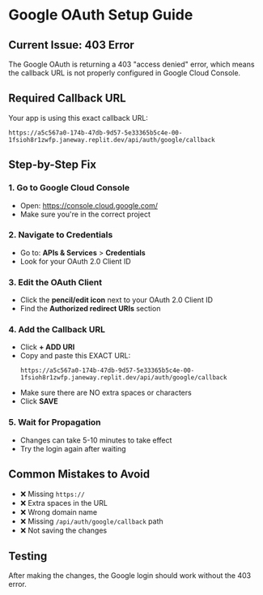 # Google OAuth Setup Guide

## Current Issue: 403 Error
The Google OAuth is returning a 403 "access denied" error, which means the callback URL is not properly configured in Google Cloud Console.

## Required Callback URL
Your app is using this exact callback URL:
```
https://a5c567a0-174b-47db-9d57-5e33365b5c4e-00-1fsioh8r1zwfp.janeway.replit.dev/api/auth/google/callback
```

## Step-by-Step Fix

### 1. Go to Google Cloud Console
- Open: https://console.cloud.google.com/
- Make sure you're in the correct project

### 2. Navigate to Credentials
- Go to: **APIs & Services** > **Credentials**
- Look for your OAuth 2.0 Client ID

### 3. Edit the OAuth Client
- Click the **pencil/edit icon** next to your OAuth 2.0 Client ID
- Find the **Authorized redirect URIs** section

### 4. Add the Callback URL
- Click **+ ADD URI**
- Copy and paste this EXACT URL:
  ```
  https://a5c567a0-174b-47db-9d57-5e33365b5c4e-00-1fsioh8r1zwfp.janeway.replit.dev/api/auth/google/callback
  ```
- Make sure there are NO extra spaces or characters
- Click **SAVE**

### 5. Wait for Propagation
- Changes can take 5-10 minutes to take effect
- Try the login again after waiting

## Common Mistakes to Avoid
- ❌ Missing `https://`
- ❌ Extra spaces in the URL
- ❌ Wrong domain name
- ❌ Missing `/api/auth/google/callback` path
- ❌ Not saving the changes

## Testing
After making the changes, the Google login should work without the 403 error.